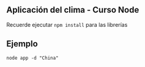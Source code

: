 ## Aplicación del clima - Curso Node

Recuerde ejecutar ```npm install``` para las librerías

## Ejemplo

```node app -d "China"```